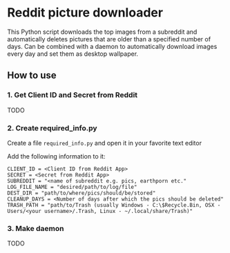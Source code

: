 # Reddit picture downloader

This Python script downloads the top images from a subreddit and automatically deletes pictures that are older than a specified number of days. Can be combined with a daemon to automatically download images every day and set them as desktop wallpaper.

## How to use
### 1. Get Client ID and Secret from Reddit
TODO

### 2. Create required_info.py
Create a file `required_info.py` and open it in your favorite text editor

Add the following information to it:
```
CLIENT_ID = <Client ID from Reddit App>
SECRET = <Secret from Reddit App>
SUBREDDIT = "<name of subreddit e.g. pics, earthporn etc."
LOG_FILE_NAME = "desired/path/to/log/file"
DEST_DIR = "path/to/where/pics/should/be/stored"
CLEANUP_DAYS = <Number of days after which the pics should be deleted"
TRASH_PATH = "path/to/Trash (usually Windows - C:\$Recycle.Bin, OSX - Users/<your username>/.Trash, Linux - ~/.local/share/Trash)"
```

### 3. Make daemon
TODO
